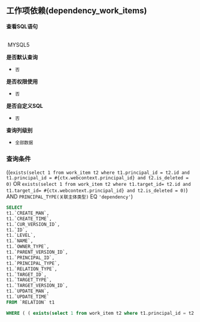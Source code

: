 ## 工作项依赖(dependency_work_items) <!-- {docsify-ignore-all} -->



<p class="panel-title"><b>查看SQL语句</b></p>
<br>

<el-row>
&nbsp;<el-tag @click="MYSQL5 = true">MYSQL5</el-tag>
</el-row>

<br>
<p class="panel-title"><b>是否默认查询</b></p>

* `否`

<p class="panel-title"><b>是否权限使用</b></p>

* `否`

<p class="panel-title"><b>是否自定义SQL</b></p>

* `否`

<p class="panel-title"><b>查询列级别</b></p>

* `全部数据`



### 查询条件

((`exists(select 1 from work_item t2 where t1.principal_id = t2.id and t1.principal_id = #{ctx.webcontext.principal_id} and t2.is_deleted = 0)` OR `exists(select 1 from work_item t2 where t1.target_id= t2.id and t1.target_id= #{ctx.webcontext.principal_id} and t2.is_deleted = 0)`) AND `PRINCIPAL_TYPE(关联主体类型)` EQ `'dependency'`)





<el-dialog v-model="MYSQL5" title="MYSQL5">

```sql
SELECT
t1.`CREATE_MAN`,
t1.`CREATE_TIME`,
t1.`CUR_VERSION_ID`,
t1.`ID`,
t1.`LEVEL`,
t1.`NAME`,
t1.`OWNER_TYPE`,
t1.`PARENT_VERSION_ID`,
t1.`PRINCIPAL_ID`,
t1.`PRINCIPAL_TYPE`,
t1.`RELATION_TYPE`,
t1.`TARGET_ID`,
t1.`TARGET_TYPE`,
t1.`TARGET_VERSION_ID`,
t1.`UPDATE_MAN`,
t1.`UPDATE_TIME`
FROM `RELATION` t1 

WHERE ( ( exists(select 1 from work_item t2 where t1.principal_id = t2.id and t1.principal_id = #{ctx.webcontext.principal_id} and t2.is_deleted = 0)  OR  exists(select 1 from work_item t2 where t1.target_id= t2.id and t1.target_id= #{ctx.webcontext.principal_id} and t2.is_deleted = 0) )  AND  t1.`PRINCIPAL_TYPE` = 'dependency' )
```

</el-dialog>

<script>
 const { createApp } = Vue
  createApp({
    data() {
      return {
                MYSQL5 : false
        
      }
    },
    methods: {
    }
  }).use(ElementPlus).mount('#app')
</script>